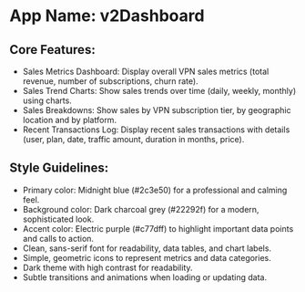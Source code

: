 # **App Name**: v2Dashboard 

## Core Features:

- Sales Metrics Dashboard: Display overall VPN sales metrics (total revenue, number of subscriptions, churn rate).
- Sales Trend Charts: Show sales trends over time (daily, weekly, monthly) using charts.
- Sales Breakdowns: Show sales by VPN subscription tier, by geographic location and by platform.
- Recent Transactions Log: Display recent sales transactions with details (user, plan, date, traffic amount, duration in months, price).

## Style Guidelines:

- Primary color: Midnight blue (#2c3e50) for a professional and calming feel.
- Background color: Dark charcoal grey (#22292f) for a modern, sophisticated look.
- Accent color: Electric purple (#c77dff) to highlight important data points and calls to action.
- Clean, sans-serif font for readability, data tables, and chart labels.
- Simple, geometric icons to represent metrics and data categories.
- Dark theme with high contrast for readability.
- Subtle transitions and animations when loading or updating data.